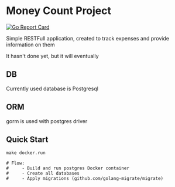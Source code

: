 # Money Count Project

[![Go Report Card](https://goreportcard.com/badge/github.com/i0tool5/money-count)](https://goreportcard.com/report/github.com/i0tool5/money-count)

Simple RESTFull application, created to track expenses and provide information on them

It hasn't done yet, but it will eventually

## DB

Currently used database is Postgresql

## ORM

gorm is used with postgres driver

## Quick Start 

```shell
make docker.run 

# Flow:
#     - Build and run postgres Docker container
#     - Create all databases
#     - Apply migrations (github.com/golang-migrate/migrate)

```
